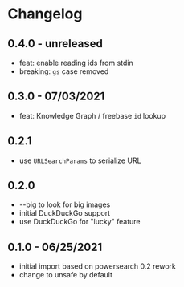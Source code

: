 # Changelog

## 0.4.0 - unreleased

* feat: enable reading ids from stdin
* breaking: `gs` case removed

## 0.3.0 - 07/03/2021

* feat: Knowledge Graph / freebase `id` lookup

## 0.2.1

* use `URLSearchParams` to serialize URL

## 0.2.0

* --big to look for big images
* initial DuckDuckGo support
* use DuckDuckGo for "lucky" feature

## 0.1.0 - 06/25/2021

* initial import based on powersearch 0.2 rework
* change to unsafe by default
